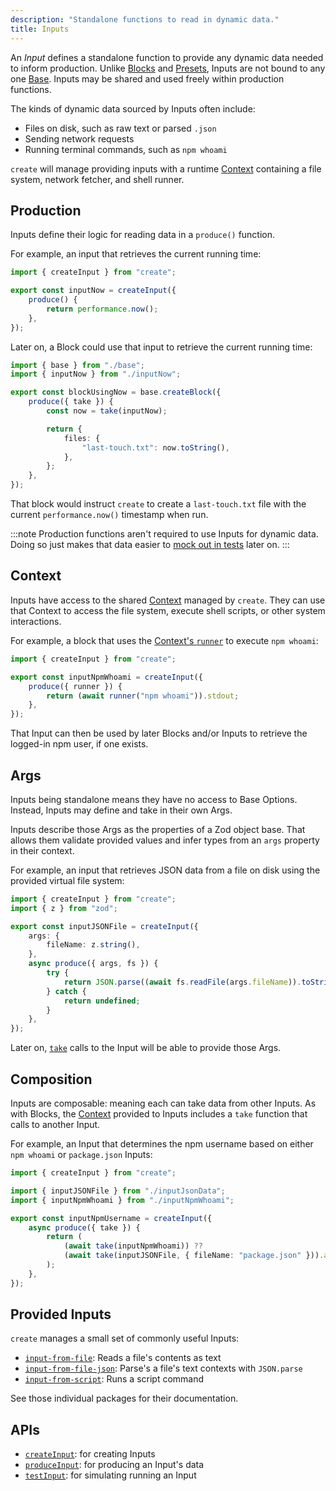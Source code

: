 ```yaml
---
description: "Standalone functions to read in dynamic data."
title: Inputs
---
```


An _Input_ defines a standalone function to provide any dynamic data needed to inform production.
Unlike [Blocks](./blocks) and [Presets](./presets), Inputs are not bound to any one [Base](./bases).
Inputs may be shared and used freely within production functions.

The kinds of dynamic data sourced by Inputs often include:

- Files on disk, such as raw text or parsed `.json`
- Sending network requests
- Running terminal commands, such as `npm whoami`

`create` will manage providing inputs with a runtime [Context](../runtime/contexts) containing a file system, network fetcher, and shell runner.

## Production

Inputs define their logic for reading data in a `produce()` function.

For example, an input that retrieves the current running time:

```ts
import { createInput } from "create";

export const inputNow = createInput({
	produce() {
		return performance.now();
	},
});
```

Later on, a Block could use that input to retrieve the current running time:

```ts
import { base } from "./base";
import { inputNow } from "./inputNow";

export const blockUsingNow = base.createBlock({
	produce({ take }) {
		const now = take(inputNow);

		return {
			files: {
				"last-touch.txt": now.toString(),
			},
		};
	},
});
```

That block would instruct `create` to create a `last-touch.txt` file with the current `performance.now()` timestamp when run.

:::note
Production functions aren't required to use Inputs for dynamic data.
Doing so just makes that data easier to [mock out in tests](../testing/inputs) later on.
:::

## Context

Inputs have access to the shared [Context](../runtime/contexts) managed by `create`.
They can use that Context to access the file system, execute shell scripts, or other system interactions.

For example, a block that uses the [Context's `runner`](../runtime/context#runner) to execute `npm whoami`:

```ts
import { createInput } from "create";

export const inputNpmWhoami = createInput({
	produce({ runner }) {
		return (await runner("npm whoami")).stdout;
	},
});
```

That Input can then be used by later Blocks and/or Inputs to retrieve the logged-in npm user, if one exists.

## Args

Inputs being standalone means they have no access to Base Options.
Instead, Inputs may define and take in their own Args.

Inputs describe those Args as the properties of a Zod object base.
That allows them validate provided values and infer types from an `args` property in their context.

For example, an input that retrieves JSON data from a file on disk using the provided virtual file system:

```ts
import { createInput } from "create";
import { z } from "zod";

export const inputJSONFile = createInput({
	args: {
		fileName: z.string(),
	},
	async produce({ args, fs }) {
		try {
			return JSON.parse((await fs.readFile(args.fileName)).toString());
		} catch {
			return undefined;
		}
	},
});
```

Later on, [`take`](../runtime/contexts#take) calls to the Input will be able to provide those Args.

## Composition

Inputs are composable: meaning each can take data from other Inputs.
As with Blocks, the [Context](../runtime/contexts) provided to Inputs includes a `take` function that calls to another Input.

For example, an Input that determines the npm username based on either `npm whoami` or `package.json` Inputs:

```ts
import { createInput } from "create";

import { inputJSONFile } from "./inputJsonData";
import { inputNpmWhoami } from "./inputNpmWhoami";

export const inputNpmUsername = createInput({
	async produce({ take }) {
		return (
			(await take(inputNpmWhoami)) ??
			(await take(inputJSONFile, { fileName: "package.json" })).author
		);
	},
});
```

## Provided Inputs

`create` manages a small set of commonly useful Inputs:

- [`input-from-file`](https://www.npmjs.com/package/input-from-file): Reads a file's contents as text
- [`input-from-file-json`](https://www.npmjs.com/package/input-from-file-json): Parse's a file's text contexts with `JSON.parse`
- [`input-from-script`](https://www.npmjs.com/package/input-from-script): Runs a script command

See those individual packages for their documentation.

## APIs

- [`createInput`](../apis/creators#createinput): for creating Inputs
- [`produceInput`](../apis/producers#produceinput): for producing an Input's data
- [`testInput`](../apis/testers#testinput): for simulating running an Input
